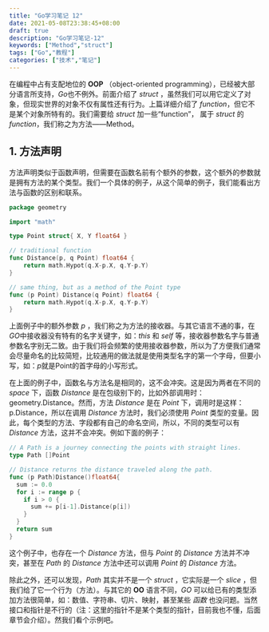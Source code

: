 ```yaml
---
title: "Go学习笔记 12"
date: 2021-05-08T23:38:45+08:00
draft: true
description: "Go学习笔记-12"
keywords: ["Method","struct"]
tags: ["Go","教程"]
categories: ["技术","笔记"]
---
```


在编程中占有支配地位的 **OOP** （object-oriented programming），已经被大部分语言所支持，*Go*也不例外。前面介绍了 *struct* ，虽然我们可以用它定义了对象，但现实世界的对象不仅有属性还有行为。上篇详细介绍了 *function*，但它不是某个对象所特有的。我们需要给 *struct* 加一些“function”， 属于 *struct* 的 *function*，我们称之为方法——Method。

<!--more-->

## 1. 方法声明

方法声明类似于函数声明，但需要在函数名前有个额外的参数，这个额外的参数就是拥有方法的某个类型。我们一个具体的例子，从这个简单的例子，我们能看出方法与函数的区别和联系。

```go
package geometry

import "math"

type Point struct{ X, Y float64 }

// traditional function
func Distance(p, q Point) float64 {
    return math.Hypot(q.X-p.X, q.Y-p.Y)
}

// same thing, but as a method of the Point type
func (p Point) Distance(q Point) float64 {
    return math.Hypot(q.X-p.X, q.Y-p.Y)
}
```

上面例子中的额外参数 *p* ，我们称之为方法的接收器。与其它语言不通的事，在*GO*中接收器没有特有的名字关键字，如：*this* 和 *self* 等，接收器参数名字与普通参数名字别无二致。由于我们将会频繁的使用接收器参数，所以为了方便我们通常会尽量命名的比较简短，比较通用的做法就是使用类型名字的第一个字母，但要小写，如：*p*就是Point的首字母的小写形式。

在上面的例子中，函数名与方法名是相同的，这不会冲突。这是因为两者在不同的 *space* 下，函数 *Distance* 是在包级别下的，比如外部调用时：geometry.Distance。然而，方法 *Distance* 是在 *Point* 下，调用时是这样：p.Distance，所以在调用 *Distance* 方法时，我们必须使用 *Point* 类型的变量。因此，每个类型的方法、字段都有自己的命名空间，所以，不同的类型可以有 *Distance* 方法，这并不会冲突。例如下面的例子：

```go
// A Path is a journey connecting the points with straight lines.
type Path []Point

// Distance returns the distance traveled along the path.
func (p Path)Distance()float64{
  sum := 0.0
  for i := range p {
    if i > 0 {
      sum += p[i-1].Distance(p[i])
    }
  }
  return sum
}
```

这个例子中，也存在一个 *Distance* 方法，但与 *Point* 的 *Distance* 方法并不冲突，甚至在 *Path* 的 *Distance* 方法中还可以调用 *Point* 的 *Distance* 方法。

除此之外，还可以发现，*Path* 其实并不是一个 *struct* ，它实际是一个 *slice* ，但我们给了它一个行为（方法）。与其它的 **OO** 语言不同，*GO* 可以给已有的类型添加方法很简单，如：数值、字符串、切片、映射，甚至某些 *函数* 也没问题。当然接口和指针是不行的（注：这里的指针不是某个类型的指针，目前我也不懂，后面章节会介绍）。然我们看个示例吧。

```go
```



